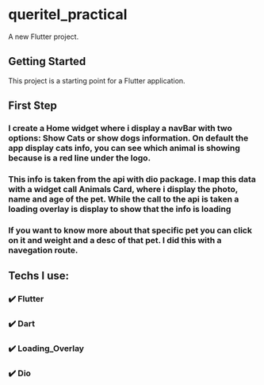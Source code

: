 # queritel_practical

A new Flutter project.

## Getting Started

This project is a starting point for a Flutter application.

## First Step

### I create a Home widget where i display a navBar with two options: Show Cats or show dogs information. On default the app display cats info, you can see which animal is showing because is a red line under the logo.

### This info is taken from the api with dio package. I map this data with a widget call Animals Card, where i display the photo, name and age of the pet. While the call to the api is taken a loading overlay is display to show that the info is loading

### If you want to know more about that specific pet you can click on it and weight and a desc of that pet. I did this with a navegation route.

## Techs I use:
### :heavy_check_mark: Flutter
### :heavy_check_mark: Dart
### :heavy_check_mark: Loading_Overlay
### :heavy_check_mark: Dio